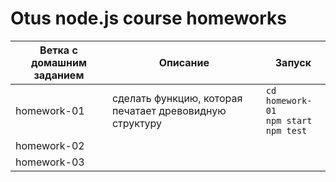 # Otus node.js course homeworks

| Ветка с домашним заданием    | Описание   | Запуск |
| ----------- |-------------|-------------|
| homework-01 | сделать функцию, которая печатает древовидную структуру | ```cd homework-01```<br/>```npm start```<br/>```npm test``` |
| homework-02 |  |  |
| homework-03 |  |  |